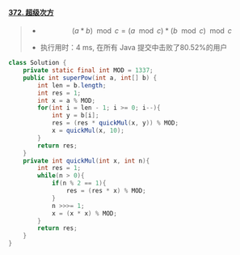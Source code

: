 #### [372. 超级次方](https://leetcode-cn.com/problems/super-pow/)

> - $$
>   (a * b)\mod{c} = (a \mod {c}) *(b \mod c) \mod c
>   $$
>
> - 执行用时：4 ms, 在所有 Java 提交中击败了80.52%的用户

```java
class Solution {
    private static final int MOD = 1337;
    public int superPow(int a, int[] b) {
        int len = b.length;
        int res = 1;
        int x = a % MOD;
        for(int i = len - 1; i >= 0; i--){
            int y = b[i];
            res = (res * quickMul(x, y)) % MOD;
            x = quickMul(x, 10);
        }
        return res;
    }
    private int quickMul(int x, int n){
        int res = 1;
        while(n > 0){
            if(n % 2 == 1){
                res = (res * x) % MOD;
            }
            n >>>= 1;
            x = (x * x) % MOD;
        }
        return res;
    }
}
```


